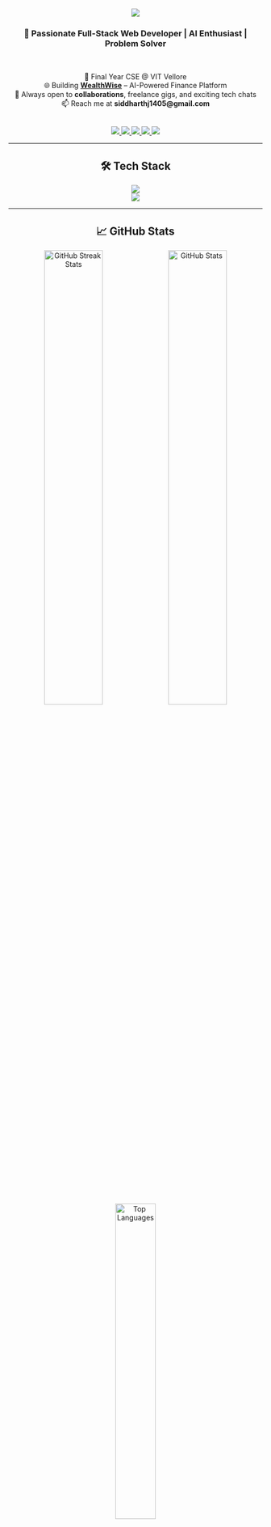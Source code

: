 <h1 align="center">
  <img src="https://readme-typing-svg.herokuapp.com/?font=Righteous&size=35&center=true&vCenter=true&width=500&height=70&duration=4000&lines=Hi+There!+👋;+I'm+Siddharth+Jain!" />
</h1>

<h3 align="center">🚀 Passionate Full-Stack Web Developer | AI Enthusiast | Problem Solver</h3>

<br/>

<p align="center">
  🎯 Final Year CSE @ VIT Vellore <br/>
  🌐 Building <strong><a href="https://wealthwise-iota.vercel.app/" target="_blank">WealthWise</a></strong> – AI-Powered Finance Platform <br/>
  🤝 Always open to <strong>collaborations</strong>, freelance gigs, and exciting tech chats <br/>
  📫 Reach me at <strong>siddharthj1405@gmail.com</strong>
</p>

<br/>

<div align="center"> 
  <a href="mailto:siddharthj1405@gmail.com">
    <img src="https://img.shields.io/badge/Gmail-EA4335?style=for-the-badge&logo=gmail&logoColor=white" />
  </a>
  <a href="https://linkedin.com/in/siddharth-jain14" target="_blank">
    <img src="https://img.shields.io/badge/LinkedIn-0077B5?style=for-the-badge&logo=linkedin&logoColor=white" />
  </a>
  <a href="https://siddharths-portfolio.vercel.app/" target="_blank">
    <img src="https://img.shields.io/badge/Portfolio-FF5722?style=for-the-badge&logo=vercel&logoColor=white" />
  </a>
  <a href="https://instagram.com/_sidx_._" target="_blank">
    <img src="https://img.shields.io/badge/Instagram-E4405F?style=for-the-badge&logo=instagram&logoColor=white" />
  </a>
  <a href="https://twitter.com/siddharth_1405" target="_blank">
    <img src="https://img.shields.io/badge/X-000000?style=for-the-badge&logo=x&logoColor=white" />
  </a>
</div>

---

<h2 align="center">🛠️ Tech Stack</h2>

<p align="center">
  <img src="https://skillicons.dev/icons?i=cpp,c,java,py,html,css,js,ts,jquery,bootstrap,tailwind" /><br/>
  <img src="https://skillicons.dev/icons?i=react,next,nodejs,express,postgresql,mysql,mongodb,prisma,supabase,git,github,postman" />
</p>

---

<h2 align="center">📈 GitHub Stats</h2>

<p align="center">
  <img src="https://github-readme-streak-stats-salesp07.vercel.app/?user=siddharthj14&count_private=true&theme=react&border_radius=10" alt="GitHub Streak Stats" width="48%"/>
  <img src="https://github-readme-stats-salesp07.vercel.app/api?username=siddharthj14&count_private=true&show_icons=true&theme=react&rank_icon=github&border_radius=10" alt="GitHub Stats" width="48%"/>
</p>

<p align="center">
  <img src="https://github-readme-stats-salesp07.vercel.app/api/top-langs/?username=siddharthj14&langs_count=8&layout=compact&theme=react&border_radius=10&exclude_repo=github-readme-stats" alt="Top Languages" width="40%" />
</p>

---

<h2 align="center">💬 Random Dev Quote</h2>

<p align="center">
  <img src="https://quotes-github-readme.vercel.app/api?type=horizontal&theme=tokyonight" />
</p>
